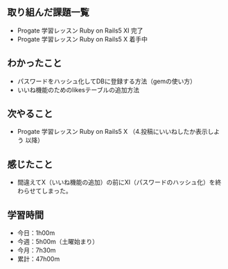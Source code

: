 ## 取り組んだ課題一覧
- Progate 学習レッスン Ruby on Rails5 XI 完了
- Progate 学習レッスン Ruby on Rails5 X 着手中
## わかったこと
- パスワードをハッシュ化してDBに登録する方法（gemの使い方）
- いいね機能のためのlikesテーブルの追加方法
## 次やること
- Progate 学習レッスン Ruby on Rails5 X （4.投稿にいいねしたか表示しよう 以降）
## 感じたこと
- 間違えてX（いいね機能の追加）の前にXI（パスワードのハッシュ化）を終わらせてしまった。
## 学習時間
- 今日：1h00m
- 今週：5h00m（土曜始まり）
- 今月：7h30m
- 累計：47h00m